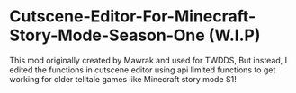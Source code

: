 # Cutscene-Editor-For-Minecraft-Story-Mode-Season-One (W.I.P)
This mod originally created by Mawrak and used for TWDDS, But instead, I edited the functions in cutscene editor using api limited functions to get working for older telltale games like Minecraft story mode S1!
